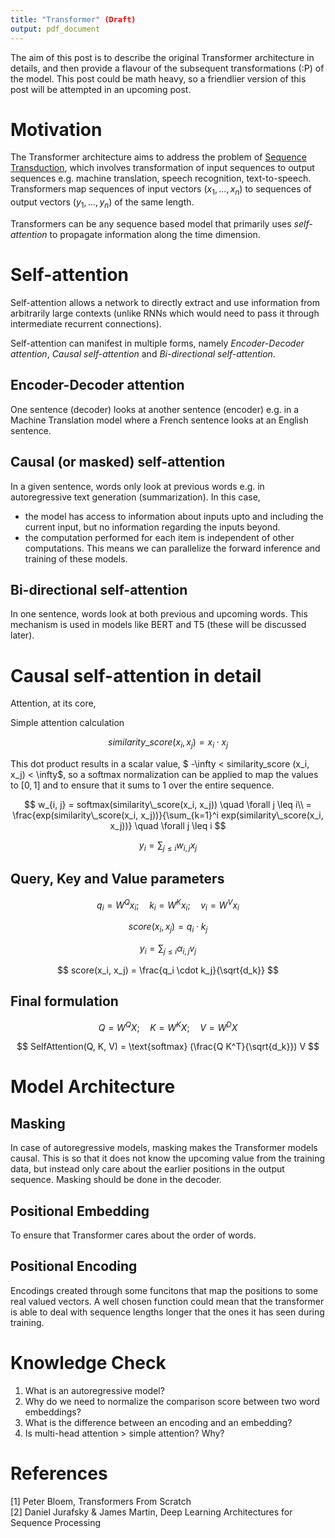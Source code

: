 ```yaml
---
title: "Transformer" (Draft)
output: pdf_document
---
```



The aim of this post is to describe the original Transformer architecture in details, and then provide a flavour of the subsequent transformations (:P) of the model. This post could be math heavy, so a friendlier version of this post will be attempted in an upcoming post.

# Motivation

The Transformer architecture aims to address the problem of [Sequence Transduction](https://arxiv.org/abs/1211.3711), which involves transformation of input sequences to output sequences e.g. machine translation, speech recognition, text-to-speech. Transformers map sequences of input vectors $(x_1, ..., x_n)$ to sequences of output vectors $(y_1, ... , y_n)$ of the same length.  

Transformers can be any sequence based model that primarily uses *self-attention* to propagate information along the time dimension. 

# Self-attention

Self-attention allows a network to directly extract and use information from arbitrarily large contexts (unlike RNNs which would need to pass it through intermediate recurrent connections).

Self-attention can manifest in multiple forms, namely *Encoder-Decoder attention*, *Causal self-attention* and *Bi-directional self-attention*.

## Encoder-Decoder attention

One sentence (decoder) looks at another sentence (encoder) e.g. in a Machine Translation model where a French sentence looks at an English sentence.

## Causal (or masked) self-attention

In a given sentence, words only look at previous words e.g. in autoregressive text generation (summarization). In this case, 
- the model has access to information about inputs upto and including the current input, but no information regarding the inputs beyond.
- the computation performed for each item is independent of other computations. This means we can parallelize the forward inference and training of these models.

## Bi-directional self-attention

In one sentence, words look at both previous and upcoming words. This mechanism is used in models like BERT and T5 (these will be discussed later).


# Causal self-attention in detail

Attention, at its core, 

Simple attention calculation


$$ 
similarity\_score (x_i, x_j) = x_i \cdot x_j 
$$

This dot product results in a scalar value, $ -\infty < similarity\_score (x_i, x_j) < \infty$, so a softmax normalization can be applied to map the values to $[0,1]$ and to ensure that it sums to $1$ over the entire sequence.

$$ w_{i, j} = softmax(similarity\_score(x_i, x_j)) \quad \forall j \leq i\\
 = \frac{exp(similarity\_score(x_i, x_j))}{\sum_{k=1}^i exp(similarity\_score(x_i, x_j))} \quad \forall j \leq i
$$

$$
y_i = \sum_{j \leq i} w_{i,j} x_j
$$


## Query, Key and Value parameters

$$ q_i = W^Q x_i; \quad k_i = W^K x_i; \quad v_i = W^V x_i $$

$$ score(x_i, x_j) = q_i \cdot k_j $$

$$ y_i = \sum_{j \leq i} \alpha_{i, j} v_j $$

$$ score(x_i, x_j) = \frac{q_i \cdot k_j}{\sqrt{d_k}} $$


## Final formulation

$$ Q = W^Q X; \quad K = W^K X; \quad V = W^D X $$

$$ SelfAttention(Q, K, V) = \text{softmax} (\frac{Q K^T}{\sqrt{d_k}}) V $$




# Model Architecture

## Masking

In case of autoregressive models, masking makes the Transformer models causal. This is so that it does not know the upcoming value from the training data, but instead only care about the earlier positions in the output sequence. Masking should be done in the decoder.

## Positional Embedding

To ensure that Transformer cares about the order of words.

## Positional Encoding 

Encodings created through some funcitons that map the positions to some real valued vectors. A well chosen function could mean that the transformer is able to deal with sequence lengths longer that the ones it has seen during training.

# Knowledge Check

1. What is an autoregressive model?
2. Why do we need to normalize the comparison score between two word embeddings?
3. What is the difference between an encoding and an embedding?
4. Is multi-head attention > simple attention? Why?

# References

[1] Peter Bloem, Transformers From Scratch  
[2] Daniel Jurafsky & James Martin, Deep Learning Architectures for Sequence Processing